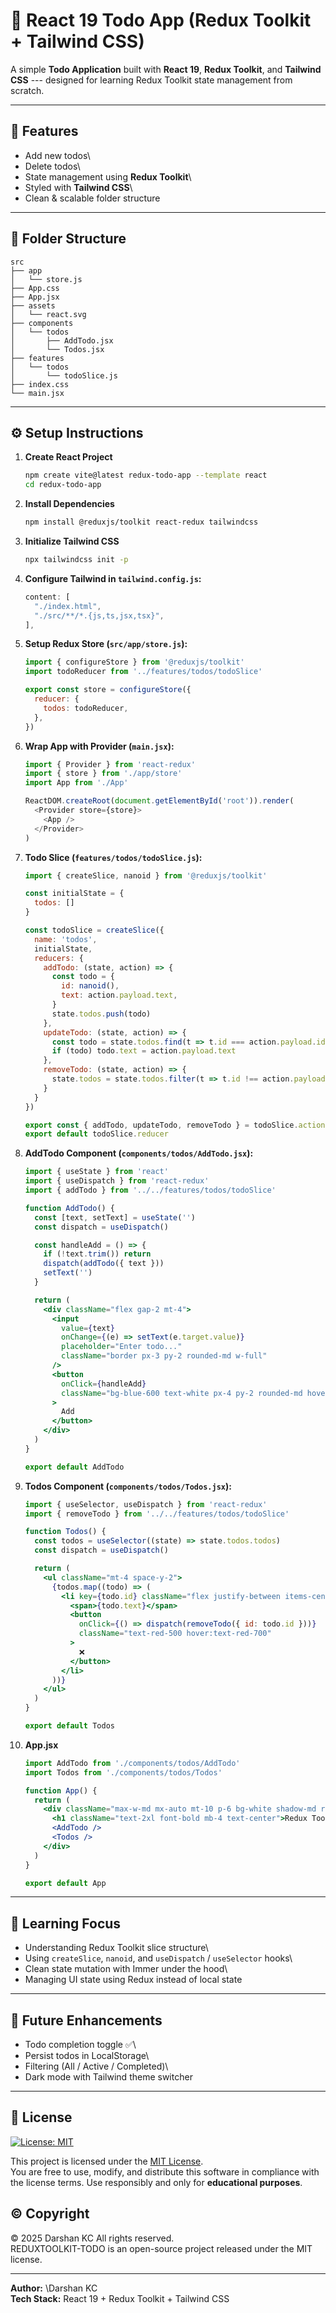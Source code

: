 # 📝 React 19 Todo App (Redux Toolkit + Tailwind CSS)

A simple **Todo Application** built with **React 19**, **Redux
Toolkit**, and **Tailwind CSS** --- designed for learning Redux Toolkit
state management from scratch.

------------------------------------------------------------------------

## 🚀 Features

-   Add new todos\
-   Delete todos\
-   State management using **Redux Toolkit**\
-   Styled with **Tailwind CSS**\
-   Clean & scalable folder structure

------------------------------------------------------------------------

## 🧩 Folder Structure

    src
    ├── app
    │   └── store.js
    ├── App.css
    ├── App.jsx
    ├── assets
    │   └── react.svg
    ├── components
    │   └── todos
    │       ├── AddTodo.jsx
    │       └── Todos.jsx
    ├── features
    │   └── todos
    │       └── todoSlice.js
    ├── index.css
    └── main.jsx

------------------------------------------------------------------------

## ⚙️ Setup Instructions

1.  **Create React Project**

    ``` bash
    npm create vite@latest redux-todo-app --template react
    cd redux-todo-app
    ```

2.  **Install Dependencies**

    ``` bash
    npm install @reduxjs/toolkit react-redux tailwindcss
    ```

3.  **Initialize Tailwind CSS**

    ``` bash
    npx tailwindcss init -p
    ```

4.  **Configure Tailwind in `tailwind.config.js`:**

    ``` js
    content: [
      "./index.html",
      "./src/**/*.{js,ts,jsx,tsx}",
    ],
    ```

5.  **Setup Redux Store (`src/app/store.js`):**

    ``` js
    import { configureStore } from '@reduxjs/toolkit'
    import todoReducer from '../features/todos/todoSlice'

    export const store = configureStore({
      reducer: {
        todos: todoReducer,
      },
    })
    ```

6.  **Wrap App with Provider (`main.jsx`):**

    ``` js
    import { Provider } from 'react-redux'
    import { store } from './app/store'
    import App from './App'

    ReactDOM.createRoot(document.getElementById('root')).render(
      <Provider store={store}>
        <App />
      </Provider>
    )
    ```

7.  **Todo Slice (`features/todos/todoSlice.js`):**

    ``` js
    import { createSlice, nanoid } from '@reduxjs/toolkit'

    const initialState = {
      todos: []
    }

    const todoSlice = createSlice({
      name: 'todos',
      initialState,
      reducers: {
        addTodo: (state, action) => {
          const todo = {
            id: nanoid(),
            text: action.payload.text,
          }
          state.todos.push(todo)
        },
        updateTodo: (state, action) => {
          const todo = state.todos.find(t => t.id === action.payload.id)
          if (todo) todo.text = action.payload.text
        },
        removeTodo: (state, action) => {
          state.todos = state.todos.filter(t => t.id !== action.payload.id)
        }
      }
    })

    export const { addTodo, updateTodo, removeTodo } = todoSlice.actions
    export default todoSlice.reducer
    ```

8.  **AddTodo Component (`components/todos/AddTodo.jsx`):**

    ``` jsx
    import { useState } from 'react'
    import { useDispatch } from 'react-redux'
    import { addTodo } from '../../features/todos/todoSlice'

    function AddTodo() {
      const [text, setText] = useState('')
      const dispatch = useDispatch()

      const handleAdd = () => {
        if (!text.trim()) return
        dispatch(addTodo({ text }))
        setText('')
      }

      return (
        <div className="flex gap-2 mt-4">
          <input
            value={text}
            onChange={(e) => setText(e.target.value)}
            placeholder="Enter todo..."
            className="border px-3 py-2 rounded-md w-full"
          />
          <button
            onClick={handleAdd}
            className="bg-blue-600 text-white px-4 py-2 rounded-md hover:bg-blue-700"
          >
            Add
          </button>
        </div>
      )
    }

    export default AddTodo
    ```

9.  **Todos Component (`components/todos/Todos.jsx`):**

    ``` jsx
    import { useSelector, useDispatch } from 'react-redux'
    import { removeTodo } from '../../features/todos/todoSlice'

    function Todos() {
      const todos = useSelector((state) => state.todos.todos)
      const dispatch = useDispatch()

      return (
        <ul className="mt-4 space-y-2">
          {todos.map((todo) => (
            <li key={todo.id} className="flex justify-between items-center bg-gray-100 p-2 rounded-md">
              <span>{todo.text}</span>
              <button
                onClick={() => dispatch(removeTodo({ id: todo.id }))}
                className="text-red-500 hover:text-red-700"
              >
                ❌
              </button>
            </li>
          ))}
        </ul>
      )
    }

    export default Todos
    ```

10. **App.jsx**

    ``` jsx
    import AddTodo from './components/todos/AddTodo'
    import Todos from './components/todos/Todos'

    function App() {
      return (
        <div className="max-w-md mx-auto mt-10 p-6 bg-white shadow-md rounded-md">
          <h1 className="text-2xl font-bold mb-4 text-center">Redux Toolkit Todo App</h1>
          <AddTodo />
          <Todos />
        </div>
      )
    }

    export default App
    ```

------------------------------------------------------------------------

## 🧠 Learning Focus

-   Understanding Redux Toolkit slice structure\
-   Using `createSlice`, `nanoid`, and `useDispatch` / `useSelector`
    hooks\
-   Clean state mutation with Immer under the hood\
-   Managing UI state using Redux instead of local state

------------------------------------------------------------------------

## 🧩 Future Enhancements

-   Todo completion toggle ✅\
-   Persist todos in LocalStorage\
-   Filtering (All / Active / Completed)\
-   Dark mode with Tailwind theme switcher

------------------------------------------------------------------------

## 📄 License

[![License: MIT](https://img.shields.io/badge/License-MIT-yellow.svg)](LICENSE)

This project is licensed under the [MIT License](LICENSE).  
You are free to use, modify, and distribute this software in compliance with the license terms.
Use responsibly and only for **educational purposes**.

## ©️ Copyright

© 2025 Darshan KC 
All rights reserved.  
REDUXTOOLKIT-TODO is an open-source project released under the MIT license.

------------------------------------------------------------------------

**Author:** \Darshan KC\
**Tech Stack:** React 19 + Redux Toolkit + Tailwind CSS
